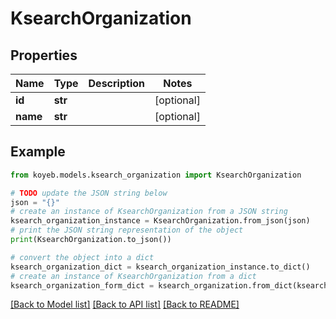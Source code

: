 # KsearchOrganization


## Properties

Name | Type | Description | Notes
------------ | ------------- | ------------- | -------------
**id** | **str** |  | [optional] 
**name** | **str** |  | [optional] 

## Example

```python
from koyeb.models.ksearch_organization import KsearchOrganization

# TODO update the JSON string below
json = "{}"
# create an instance of KsearchOrganization from a JSON string
ksearch_organization_instance = KsearchOrganization.from_json(json)
# print the JSON string representation of the object
print(KsearchOrganization.to_json())

# convert the object into a dict
ksearch_organization_dict = ksearch_organization_instance.to_dict()
# create an instance of KsearchOrganization from a dict
ksearch_organization_form_dict = ksearch_organization.from_dict(ksearch_organization_dict)
```
[[Back to Model list]](../README.md#documentation-for-models) [[Back to API list]](../README.md#documentation-for-api-endpoints) [[Back to README]](../README.md)


